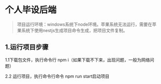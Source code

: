 # 个人毕设后端

> 项目运行环境：windows系统下node环境。苹果系统无法运行，需要在苹果系统下使用nestjs生成项目命令生成，把项目文件复制。

## 1.运行项目步骤
1.1下载包文件，执行命令行 npm i（如果下载不下来，出现问题，一般为网络问题）

2.2 运行项目，执行命令行命令 npm run start启动项目